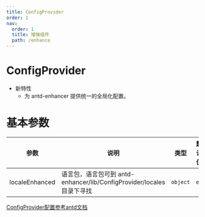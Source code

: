 ```yaml
---
title: ConfigProvider
order: 1
nav:
  order: 1
  title: 增强组件
  path: /enhance
---
```


# ConfigProvider
- 新特性
  - 为 antd-enhancer 提供统一的全局化配置。

# 基本参数

| 参数  | 说明 | 类型     | 默认值 |
| ----- | ---- | -------- | ------ |
| localeEnhanced | 语言包，语言包可到 antd-enhancer/lib/ConfigProvider/locales 目录下寻找 | `object` | `en`  |

[ConfigProvider配置参考antd文档](https://ant.design/components/config-provider-cn/#API)
